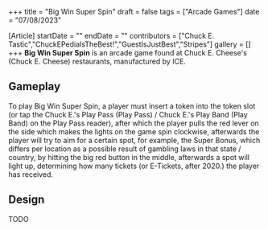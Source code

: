 +++
title = "Big Win Super Spin"
draft = false
tags = ["Arcade Games"]
date = "07/08/2023"

[Article]
startDate = ""
endDate = ""
contributors = ["Chuck E. Tastic","ChuckEPediaIsTheBest!","GuestIsJustBest","Stripes"]
gallery = []
+++
<b>Big Win Super Spin</b> is an arcade game found at Chuck E. Cheese's (Chuck E. Cheese) restaurants, manufactured by ICE.

<h2> Gameplay </h2>
To play Big Win Super Spin, a player must insert a token into the token slot (or tap the Chuck E.'s Play Pass (Play Pass) / Chuck E.'s Play Band (Play Band) on the Play Pass reader), after which the player pulls the red lever on the side which makes the lights on the game spin clockwise, afterwards the player will try to aim for a certain spot, for example, the Super Bonus, which differs per location as a possible result of gambling laws in that state / country, by hitting the big red button in the middle, afterwards a spot will light up, determining how many tickets (or E-Tickets, after 2020.) the player has received.

<h2> Design </h2>
TODO


